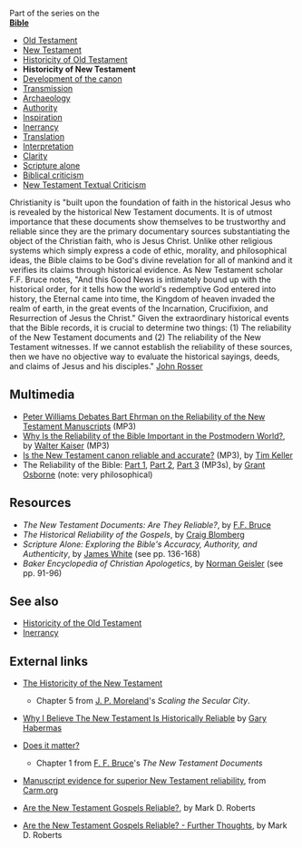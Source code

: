 Part of the series on the  
**[Bible](Bible "Bible")**
-   [Old Testament](Old_Testament "Old Testament")
-   [New Testament](New_Testament "New Testament")
-   [Historicity of Old Testament](Historicity_of_the_Old_Testament "Historicity of the Old Testament")
-   **Historicity of New Testament**
-   [Development of the canon](Development_of_the_canon "Development of the canon")
-   [Transmission](Transmission_of_the_Bible "Transmission of the Bible")
-   [Archaeology](Biblical_archaeology "Biblical archaeology")
-   [Authority](Authority_of_the_Bible "Authority of the Bible")
-   [Inspiration](Inspiration_of_the_Bible "Inspiration of the Bible")
-   [Inerrancy](Inerrancy_of_the_Bible "Inerrancy of the Bible")
-   [Translation](Translation_of_the_Bible "Translation of the Bible")
-   [Interpretation](Interpretation_of_the_Bible "Interpretation of the Bible")
-   [Clarity](Clarity_of_Scripture "Clarity of Scripture")
-   [Scripture alone](Scripture_alone "Scripture alone")
-   [Biblical criticism](Biblical_criticism "Biblical criticism")
-   [New Testament Textual Criticism](New_Testament_Textual_Criticism "New Testament Textual Criticism")

Christianity is "built upon the foundation of faith in the
historical Jesus who is revealed by the historical New Testament
documents. It is of utmost importance that these documents show
themselves to be trustworthy and reliable since they are the
primary documentary sources substantiating the object of the
Christian faith, who is Jesus Christ. Unlike other religious
systems which simply express a code of ethic, morality, and
philosophical ideas, the Bible claims to be God's divine revelation
for all of mankind and it verifies its claims through historical
evidence. As New Testament scholar F.F. Bruce notes, "And this Good
News is intimately bound up with the historical order, for it tells
how the world's redemptive God entered into history, the Eternal
came into time, the Kingdom of heaven invaded the realm of earth,
in the great events of the Incarnation, Crucifixion, and
Resurrection of Jesus the Christ." Given the extraordinary
historical events that the Bible records, it is crucial to
determine two things: (1) The reliability of the New Testament
documents and (2) The reliability of the New Testament witnesses.
If we cannot establish the reliability of these sources, then we
have no objective way to evaluate the historical sayings, deeds,
and claims of Jesus and his disciples."
[John Rosser](http://www.john-lee-ministries.org/Current_Articles/Historicity/historicity.html)

## Multimedia

-   [Peter Williams Debates Bart Ehrman on the Reliability of the New Testament Manuscripts](http://media.premier.org.uk/unbelievable/f884634c-cd93-4002-a5fb-589cab03a90a.mp3)
    (MP3)
-   [Why Is the Reliability of the Bible Important in the Postmodern World?](http://maclaurin.org/mp3s/walter_kaiser_1.mp3),
    by [Walter Kaiser](Walter_Kaiser "Walter Kaiser") (MP3)
-   [Is the New Testament canon reliable and accurate?](http://download.redeemer.com/rpcsermons/QandA/Is_the_New_Testament_canon_reliable_and_accurate.mp3)
    (MP3), by [Tim Keller](Tim_Keller "Tim Keller")
-   The Reliability of the Bible:
    [Part 1](http://www.veritas.org/mediafiles/VTS-Osborne-1998-NorthCarolina-98VFNC03.mp3),
    [Part 2](http://www.veritas.org/mediafiles/VTS-Osborne-1998-NorthCarolina-98VFNC04.mp3),
    [Part 3](http://www.veritas.org/mediafiles/VTS-Osborne-1998-NorthCarolina-98VFNC05.mp3)
    (MP3s), by [Grant Osborne](Grant_Osborne "Grant Osborne") (note:
    very philosophical)


## Resources

-   *The New Testament Documents: Are They Reliable?*, by
    [F.F. Bruce](F.F._Bruce "F.F. Bruce")
-   *The Historical Reliability of the Gospels*, by
    [Craig Blomberg](Craig_Blomberg "Craig Blomberg")
-   *Scripture Alone: Exploring the Bible's Accuracy, Authority, and Authenticity*,
    by [James White](James_White "James White") (see pp. 136-168)
-   *Baker Encyclopedia of Christian Apologetics*, by
    [Norman Geisler](Norman_Geisler "Norman Geisler") (see pp. 91-96)

## See also

-   [Historicity of the Old Testament](Historicity_of_the_Old_Testament "Historicity of the Old Testament")
-   [Inerrancy](Inerrancy "Inerrancy")

## External links

-   [The Historicity of the New Testament](http://www.bethinking.org/bible-jesus/the-historicity-of-the-new-testament.htm)
    - Chapter 5 from
    [J. P. Moreland](J._P._Moreland "J. P. Moreland")'s
    *Scaling the Secular City*.
-   [Why I Believe The New Testament Is Historically Reliable](http://www.apologetics.com/default.jsp?bodycontent=/articles/historical_apologetics/habermas-nt.html)
    by [Gary Habermas](Gary_Habermas "Gary Habermas")
-   [Does it matter?](http://www.bible.ca/b-new-testament-documents-f-f-bruce-ch1.htm)
    - Chapter 1 from [F. F. Bruce](F._F._Bruce "F. F. Bruce")'s
    *The New Testament Documents*
-   [Manuscript evidence for superior New Testament reliability](http://www.carm.org/evidence/textualevidence.htm),
    from [Carm.org](http://www.carm.org)
-   [Are the New Testament Gospels Reliable?](http://www.markdroberts.com/htmfiles/resources/gospelsreliable.htm),
    by Mark D. Roberts

-   [Are the New Testament Gospels Reliable? - Further Thoughts](http://www.markdroberts.com/htmfiles/resources/gospelsreliable-more.htm),
    by Mark D. Roberts



